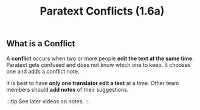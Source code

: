 ﻿---
title: Paratext Conflicts  (1.6a)
---

## What is a Conflict
A **conflict** occurs when two or more people **edit the text at the same time**. Paratext gets confused and does not know which one to keep. It chooses one and adds a conflict note.

It is best to have **only one translator edit a text** at a time. Other team members should **add notes** of their suggestions. 

:::tip
See later videos on notes.
:::


